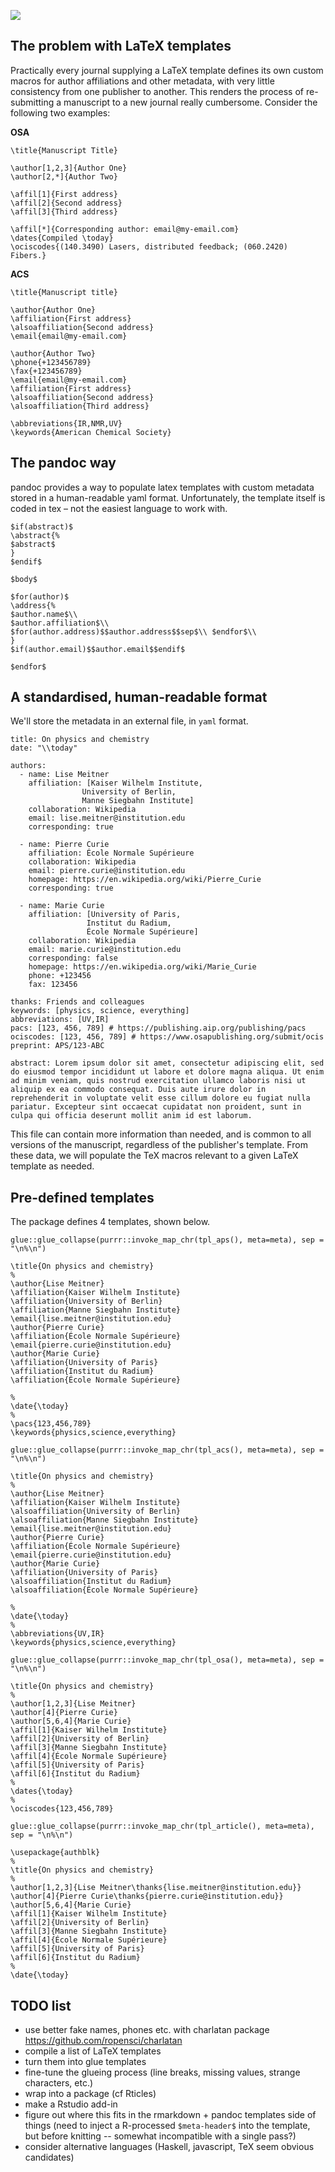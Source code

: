 ![](preview.gif)

The problem with LaTeX templates
--------------------------------

Practically every journal supplying a LaTeX template defines its own
custom macros for author affiliations and other metadata, with very
little consistency from one publisher to another. This renders the
process of re-submitting a manuscript to a new journal really
cumbersome. Consider the following two examples:

**OSA**

    \title{Manuscript Title}

    \author[1,2,3]{Author One}
    \author[2,*]{Author Two}

    \affil[1]{First address}
    \affil[2]{Second address}
    \affil[3]{Third address}

    \affil[*]{Corresponding author: email@my-email.com}
    \dates{Compiled \today}
    \ociscodes{(140.3490) Lasers, distributed feedback; (060.2420) Fibers.}

**ACS**

    \title{Manuscript title}

    \author{Author One}
    \affiliation{First address}
    \alsoaffiliation{Second address}
    \email{email@my-email.com}

    \author{Author Two} 
    \phone{+123456789}
    \fax{+123456789}
    \email{email@my-email.com}
    \affiliation{First address}
    \alsoaffiliation{Second address}
    \alsoaffiliation{Third address}

    \abbreviations{IR,NMR,UV}
    \keywords{American Chemical Society}

The pandoc way
--------------

pandoc provides a way to populate latex templates with custom metadata
stored in a human-readable yaml format. Unfortunately, the template
itself is coded in tex – not the easiest language to work with.

    $if(abstract)$
    \abstract{%
    $abstract$
    }
    $endif$

    $body$

    $for(author)$
    \address{%
    $author.name$\\
    $author.affiliation$\\
    $for(author.address)$$author.address$$sep$\\ $endfor$\\
    }
    $if(author.email)$$author.email$$endif$

    $endfor$

A standardised, human-readable format
-------------------------------------

We'll store the metadata in an external file, in `yaml` format.

    title: On physics and chemistry
    date: "\\today"

    authors:
      - name: Lise Meitner
        affiliation: [Kaiser Wilhelm Institute,
                    University of Berlin,
                    Manne Siegbahn Institute]
        collaboration: Wikipedia
        email: lise.meitner@institution.edu
        corresponding: true

      - name: Pierre Curie
        affiliation: École Normale Supérieure
        collaboration: Wikipedia
        email: pierre.curie@institution.edu
        homepage: https://en.wikipedia.org/wiki/Pierre_Curie
        corresponding: true

      - name: Marie Curie
        affiliation: [University of Paris,
                     Institut du Radium,
                     École Normale Supérieure]
        collaboration: Wikipedia
        email: marie.curie@institution.edu
        corresponding: false
        homepage: https://en.wikipedia.org/wiki/Marie_Curie
        phone: +123456
        fax: 123456

    thanks: Friends and colleagues
    keywords: [physics, science, everything]
    abbreviations: [UV,IR]
    pacs: [123, 456, 789] # https://publishing.aip.org/publishing/pacs
    ociscodes: [123, 456, 789] # https://www.osapublishing.org/submit/ocis
    preprint: APS/123-ABC

    abstract: Lorem ipsum dolor sit amet, consectetur adipiscing elit, sed do eiusmod tempor incididunt ut labore et dolore magna aliqua. Ut enim ad minim veniam, quis nostrud exercitation ullamco laboris nisi ut aliquip ex ea commodo consequat. Duis aute irure dolor in reprehenderit in voluptate velit esse cillum dolore eu fugiat nulla pariatur. Excepteur sint occaecat cupidatat non proident, sunt in culpa qui officia deserunt mollit anim id est laborum.

This file can contain more information than needed, and is common to all
versions of the manuscript, regardless of the publisher's template. From
these data, we will populate the TeX macros relevant to a given LaTeX
template as needed.

Pre-defined templates
---------------------

The package defines 4 templates, shown below.

    glue::glue_collapse(purrr::invoke_map_chr(tpl_aps(), meta=meta), sep = "\n%\n")

    \title{On physics and chemistry}
    %
    \author{Lise Meitner}
    \affiliation{Kaiser Wilhelm Institute}
    \affiliation{University of Berlin}
    \affiliation{Manne Siegbahn Institute}
    \email{lise.meitner@institution.edu}
    \author{Pierre Curie}
    \affiliation{École Normale Supérieure}
    \email{pierre.curie@institution.edu}
    \author{Marie Curie}
    \affiliation{University of Paris}
    \affiliation{Institut du Radium}
    \affiliation{École Normale Supérieure}

    %
    \date{\today}
    %
    \pacs{123,456,789}
    \keywords{physics,science,everything}

    glue::glue_collapse(purrr::invoke_map_chr(tpl_acs(), meta=meta), sep = "\n%\n")

    \title{On physics and chemistry}
    %
    \author{Lise Meitner}
    \affiliation{Kaiser Wilhelm Institute}
    \alsoaffiliation{University of Berlin}
    \alsoaffiliation{Manne Siegbahn Institute}
    \email{lise.meitner@institution.edu}
    \author{Pierre Curie}
    \affiliation{École Normale Supérieure}
    \email{pierre.curie@institution.edu}
    \author{Marie Curie}
    \affiliation{University of Paris}
    \alsoaffiliation{Institut du Radium}
    \alsoaffiliation{École Normale Supérieure}

    %
    \date{\today}
    %
    \abbreviations{UV,IR}
    \keywords{physics,science,everything}

    glue::glue_collapse(purrr::invoke_map_chr(tpl_osa(), meta=meta), sep = "\n%\n")

    \title{On physics and chemistry}
    %
    \author[1,2,3]{Lise Meitner}
    \author[4]{Pierre Curie}
    \author[5,6,4]{Marie Curie}
    \affil[1]{Kaiser Wilhelm Institute}
    \affil[2]{University of Berlin}
    \affil[3]{Manne Siegbahn Institute}
    \affil[4]{École Normale Supérieure}
    \affil[5]{University of Paris}
    \affil[6]{Institut du Radium}
    %
    \dates{\today}
    %
    \ociscodes{123,456,789}

    glue::glue_collapse(purrr::invoke_map_chr(tpl_article(), meta=meta), sep = "\n%\n")

    \usepackage{authblk}
    %
    \title{On physics and chemistry}
    %
    \author[1,2,3]{Lise Meitner\thanks{lise.meitner@institution.edu}}
    \author[4]{Pierre Curie\thanks{pierre.curie@institution.edu}}
    \author[5,6,4]{Marie Curie}
    \affil[1]{Kaiser Wilhelm Institute}
    \affil[2]{University of Berlin}
    \affil[3]{Manne Siegbahn Institute}
    \affil[4]{École Normale Supérieure}
    \affil[5]{University of Paris}
    \affil[6]{Institut du Radium}
    %
    \date{\today}

TODO list
---------

-   use better fake names, phones etc. with charlatan package
    <https://github.com/ropensci/charlatan>
-   compile a list of LaTeX templates
-   turn them into glue templates
-   fine-tune the glueing process (line breaks, missing values, strange
    characters, etc.)
-   wrap into a package (cf Rticles)
-   make a Rstudio add-in
-   figure out where this fits in the rmarkdown + pandoc templates side
    of things (need to inject a R-processed `$meta-header$` into the
    template, but before knitting -- somewhat incompatible with a single
    pass?)
-   consider alternative languages (Haskell, javascript, TeX seem
    obvious candidates)
